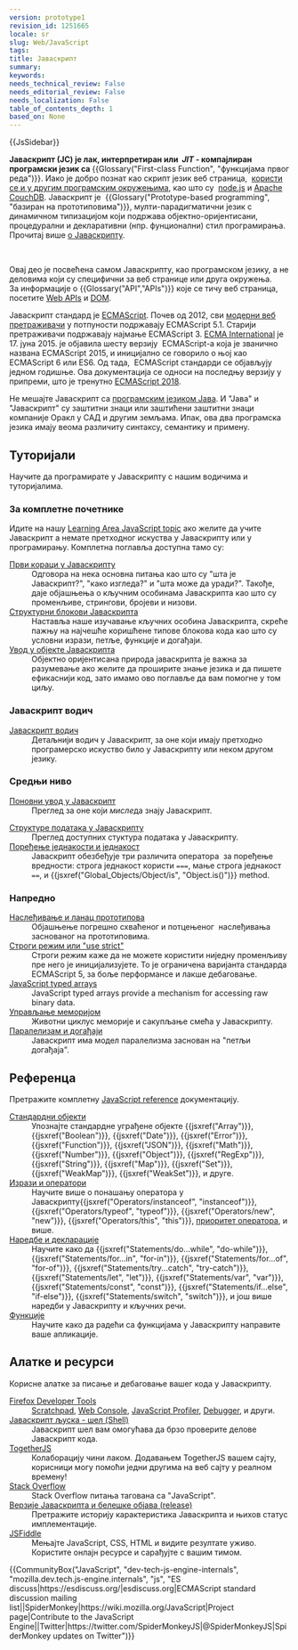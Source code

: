 ```yaml
---
version: prototype1
revision_id: 1251665
locale: sr
slug: Web/JavaScript
tags: 
title: Јаваскрипт
summary: 
keywords: 
needs_technical_review: False
needs_editorial_review: False
needs_localization: False
table_of_contents_depth: 1
based_on: None
---
```

<div>{{JsSidebar}}</div>

<p class="summary"><strong>Јаваскрипт (ЈС) је лак, интерпретиран или&nbsp;<em> JIT</em> - компајлиран програмски језик са </strong>{{Glossary("First-class Function", "функцијама првог реда")}}. Иако је добро познат као скрипт језик веб страница,&nbsp; <a class="external" href="https://en.wikipedia.org/wiki/JavaScript#Uses_outside_Web_pages">користи се и у другим програмским окружењима</a>, као што су&nbsp; <a class="external" href="https://nodejs.org/">node.js</a> и&nbsp;<a href="https://couchdb.apache.org/">Apache CouchDB</a>.&nbsp;Јаваскрипт је &nbsp;{{Glossary("Prototype-based programming", "базиран на прототиповима")}}, мулти-парадигматични језик с динамичном типизацијом&nbsp;који подржава објектно-оријентисани, процедурални&nbsp;и декларативни&nbsp;(нпр. фунционални) стил програмирања. Прочитај више <a href="/en-US/docs/Web/JavaScript/About_JavaScript">о Јаваскрипту</a>.</p>

<p>&nbsp;</p>

<p>Овај део је посвећена самом Јаваскрипту, као програмском језику, а не деловима који су специфични за веб странице или друга окружења.<br />
 За информације о {{Glossary("API","APIs")}} које се тичу веб страница, посетите <a href="/en-US/docs/Web/API">Web APIs</a> и <a href="/en-US/docs/Glossary/DOM">DOM</a>.</p>

<p>Јаваскрипт стандард је <a href="/en-US/docs/Web/JavaScript/Language_Resources">ECMAScript</a>. Почев од 2012, сви <a href="https://kangax.github.io/compat-table/es5/">модерни веб претраживачи</a> у потпуности подржавају ECMAScript 5.1. Старији претраживачи подржавају најмање ECMAScript 3. <a href="https://www.ecma-international.org">ECMA International</a> је 17. јуна 2015. је објавила шесту верзију&nbsp; ECMAScript-а која је званично названа ECMAScript 2015, и иницијално се говорило о њој као&nbsp; ECMAScript 6 или ES6. Од тада,&nbsp; ECMAScript стандарди се објављују једном годишње. Ова документација се односи на последњу верзију у припреми, што је тренутно <a href="https://tc39.github.io/ecma262/">ECMAScript 2018</a>.</p>

<p>Не мешајте Јаваскрипт са <a href="https://en.wikipedia.org/wiki/Java_(programming_language)">програмским језиком Јава</a>. И "Јава" и "Јаваскрипт" су заштитни знаци или заштићени заштитни знаци компаније Оракл у САД и другим земљама. Ипак, ова два програмска језика имају веома различиту синтаксу, семантику и примену.</p>

<div class="column-container">
<div class="column-half">
<h2 id="Tutorials">Туторијали</h2>

<p>Научите да програмирате у Јаваскрипту с нашим водичима и туторијалима.</p>

<h3 id="For_complete_beginners">За комплетне почетнике</h3>

<p>Идите на нашу <a href="/sr/docs/Learn/JavaScript">Learning Area JavaScript topic</a> ако желите да учите Јаваскрипт а немате претходног искуства у Јаваскрипту или у програмирању. Комплетна поглавља доступна тамо су:</p>

<dl>
 <dt><a href="/en-US/docs/Learn/JavaScript/First_steps">Први кораци у Јаваскрипту</a></dt>
 <dd>Одговора на нека основна питања као што су "шта је Јаваскрипт?", "како изгледа?" и "шта може да уради?". Такође, даје објашњења о кључним особинама Јаваскрипта као што су променљиве, стрингови, бројеви и низови.</dd>
 <dt><a href="/en-US/docs/Learn/JavaScript/Building_blocks">Структурни блокови Јаваскрипта</a></dt>
 <dd>Наставља наше изучавање кључних особина Јаваскрипта, скреће пажњу на најчешће коришћене типове блокова кода као што су условни изрази, петље, функције и догађаји.</dd>
 <dt><a href="/en-US/docs/Learn/JavaScript/Objects">Увод у објекте Јаваскрипта</a></dt>
 <dd>Објектно оријентисана природа јаваскрипта је важна за разумевање ако желите да проширите знање језика и да пишете ефикаснији код, зато имамо ово поглавље да вам помогне у том циљу.</dd>
</dl>

<h3 id="JavaScript_guide">Јаваскрипт водич</h3>

<dl>
 <dt><a href="https://developer.mozilla.org/en-US/docs/Web/JavaScript/Guide">Јаваскрипт водич</a></dt>
 <dd>Детаљнији водич у Јаваскрипт, за оне који имају претходно програмерско искуство било у Јаваскрипту или неком другом језику.</dd>
</dl>

<h3 id="Intermediate">Средњи ниво</h3>

<dl>
 <dt><a href="https://developer.mozilla.org/en-US/docs/Web/JavaScript/A_re-introduction_to_JavaScript">Поновни увод у Јаваскрипт</a></dt>
 <dd>Преглед за оне који <em>мисле</em>да знају Јаваскрипт.</dd>
</dl>

<dl>
 <dt><a href="https://developer.mozilla.org/en-US/docs/Web/JavaScript/Data_structures">Структуре података у Јаваскрипту</a></dt>
 <dd>Преглед доступних стуктура података у Јаваскрипту.</dd>
 <dt><a href="/en-US/docs/Web/JavaScript/Equality_comparisons_and_sameness">Поређење једнакости и једнакост</a></dt>
 <dd>Јаваскрипт обезбеђује три различита оператора&nbsp; за поређење вредности: строга једнакост користи <code>===</code>, мање строга једнакост <code>==</code>, и {{jsxref("Global_Objects/Object/is", "Object.is()")}} method.</dd>
</dl>

<h3 id="Advanced">Напредно</h3>

<dl>
 <dt><a href="/en-US/docs/Web/JavaScript/Inheritance_and_the_prototype_chain">Наслеђивање и ланац прототипова</a></dt>
 <dd>Објашњење погрешно схваћеног и потцењеног&nbsp; наслеђивања заснованог на прототиповима.</dd>
 <dt><a href="/en-US/docs/Web/JavaScript/Reference/Strict_mode">Строги режим или "use strict"</a></dt>
 <dd>Строги режим каже да не можете користити ниједну променљиву пре него је иницијализујете. То је ограничена варијанта стандарда ECMAScript&nbsp;5, за боље перформансе и лакше дебаговање.</dd>
 <dt><a href="https://developer.mozilla.org/en-US/docs/Web/JavaScript/Typed_arrays">JavaScript typed arrays</a></dt>
 <dd>JavaScript typed arrays provide a mechanism for accessing raw binary data.</dd>
 <dt><a href="https://developer.mozilla.org/en-US/docs/Web/JavaScript/Memory_Management">Управљање меморијом</a></dt>
 <dd>Животни циклус меморије и сакупљање смећа у Јаваскрипту.</dd>
 <dt><a href="/en-US/docs/Web/JavaScript/EventLoop">Паралелизам и догађаји</a></dt>
 <dd>Јаваскрипт има модел паралелизма заснован на "петљи догађаја".</dd>
</dl>
</div>

<div class="column-half">
<h2 id="Reference">Референца</h2>

<p>Претражите комплетну <a href="/en-US/docs/Web/JavaScript/Reference">JavaScript reference</a> документацију.</p>

<dl>
 <dt><a href="/en-US/docs/Web/JavaScript/Reference/Global_Objects">Стандардни објекти</a></dt>
 <dd>Упознајте стандардне уграђене објекте {{jsxref("Array")}}, {{jsxref("Boolean")}}, {{jsxref("Date")}}, {{jsxref("Error")}}, {{jsxref("Function")}}, {{jsxref("JSON")}}, {{jsxref("Math")}}, {{jsxref("Number")}}, {{jsxref("Object")}}, {{jsxref("RegExp")}}, {{jsxref("String")}}, {{jsxref("Map")}}, {{jsxref("Set")}}, {{jsxref("WeakMap")}}, {{jsxref("WeakSet")}}, и друге.</dd>
 <dt><a href="/en-US/docs/Web/JavaScript/Reference/Operators">Изрази и оператори</a></dt>
 <dd>Научите више о понашању оператора у Јаваскрипту{{jsxref("Operators/instanceof", "instanceof")}}, {{jsxref("Operators/typeof", "typeof")}}, {{jsxref("Operators/new", "new")}}, {{jsxref("Operators/this", "this")}}, <a href="/en-US/docs/Web/JavaScript/Reference/Operators/Operator_Precedence">приоритет оператора</a>, и више.</dd>
 <dt><a href="/en-US/docs/Web/JavaScript/Reference/Statements">Наредбе и декларације</a></dt>
 <dd>Научите како да {{jsxref("Statements/do...while", "do-while")}}, {{jsxref("Statements/for...in", "for-in")}}, {{jsxref("Statements/for...of", "for-of")}}, {{jsxref("Statements/try...catch", "try-catch")}}, {{jsxref("Statements/let", "let")}}, {{jsxref("Statements/var", "var")}}, {{jsxref("Statements/const", "const")}}, {{jsxref("Statements/if...else", "if-else")}}, {{jsxref("Statements/switch", "switch")}}, и још више наредби у Јаваскрипту и кључних речи.</dd>
 <dt><a href="/en-US/docs/Web/JavaScript/Reference/Functions">Функције</a></dt>
 <dd>Научите како да радећи са функцијама у Јаваскрипту направите ваше апликације.</dd>
</dl>

<h2 id="Tools_resources">Алатке и ресурси</h2>

<p>Корисне алатке за писање и дебаговање вашег кода у Јаваскрипту.</p>

<dl>
 <dt><a href="/en-US/docs/Tools">Firefox Developer Tools</a></dt>
 <dd><a href="/en-US/docs/Tools/Scratchpad">Scratchpad</a>, <a href="/en-US/docs/Tools/Web_Console">Web Console</a>, <a href="/en-US/docs/Tools/Profiler">JavaScript Profiler</a>, <a href="/en-US/docs/Tools/Debugger">Debugger</a>, и други.</dd>
 <dt><a href="/en-US/docs/Web/JavaScript/Shells">Јаваскрипт љуска - шел (Shell)</a></dt>
 <dd>Јаваскрипт шел вам омогућава да брзо проверите делове Јаваскрипт кода.</dd>
 <dt><a href="https://togetherjs.com/">TogetherJS</a></dt>
 <dd>Колаборацију чини лаком. Додавањем TogetherJS вашем сајту, корисници могу помоћи једни другима на веб сајту у реалном времену!</dd>
 <dt><a href="https://stackoverflow.com/questions/tagged/javascript">Stack Overflow</a></dt>
 <dd>Stack Overflow питања тагована са "JavaScript".</dd>
 <dt><a href="/en-US/docs/Web/JavaScript/New_in_JavaScript">Верзије Јаваскрипта и белешке објава (release)</a></dt>
 <dd>Претражите историју карактеристика Јаваскрипта и њихов статус имплементације.</dd>
 <dt><a href="https://jsfiddle.net/">JSFiddle</a></dt>
 <dd>Мењајте JavaScript, CSS, HTML и видите резултате уживо. Користите онлајн ресурсе и сарађујте с вашим тимом.</dd>
</dl>
</div>
</div>

<p>{{CommunityBox("JavaScript", "dev-tech-js-engine-internals", "mozilla.dev.tech.js-engine.internals", "js", "ES discuss|https://esdiscuss.org/|esdiscuss.org|ECMAScript standard discussion mailing list||SpiderMonkey|https://wiki.mozilla.org/JavaScript|Project page|Contribute to the JavaScript Engine||Twitter|https://twitter.com/SpiderMonkeyJS|@SpiderMonkeyJS|SpiderMonkey updates on Twitter")}}</p>

<div class="s3gt_translate_tooltip" id="s3gt_translate_tooltip" is_mini="true" style="position: absolute; left: 23px; top: 1491px; opacity: 0;">
<div class="s3gt_translate_tooltip_mini" id="s3gt_translate_tooltip_mini_logo" title="Translate selected text">&nbsp;</div>

<div class="s3gt_translate_tooltip_mini" id="s3gt_translate_tooltip_mini_sound" title="Play" title_play="Play" title_stop="Stop">&nbsp;</div>

<div class="s3gt_translate_tooltip_mini" id="s3gt_translate_tooltip_mini_copy" title="Copy text to Clipboard">&nbsp;</div>
</div>

